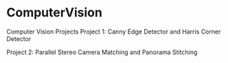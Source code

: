 # ComputerVision
Computer Vision Projects
Project 1: Canny Edge Detector and Harris Corner Detector

Project 2: Parallel Stereo Camera Matching and Panorama Stitching
